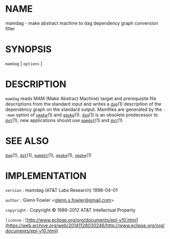 # NAME

mamdag - make abstract machine to dag dependency graph conversion filter

# SYNOPSIS

`mamdag` \[ `options` \]

# DESCRIPTION

`mamdag` reads MAM (Make Abstract Machine) target and prerequisite
file descriptions from the standard input and writes a
[`dag`](/web/20141128030246/http://www2.research.att.com/~astopen/man/man1/dag.html)(1)
description of the dependency graph on the standard output. Mamfiles are
generated by the `--mam` option of
[`nmake`](/web/20141128030246/http://www2.research.att.com/~astopen/man/man1/nmake.html)(1)
and
[`gmake`](/web/20141128030246/http://www2.research.att.com/~astopen/man/man1/gmake.html)(1).
[`dag`](/web/20141128030246/http://www2.research.att.com/~astopen/man/man1/dag.html)(1)
is an obsolete predecessor to
[`dot`](/web/20141128030246/http://www2.research.att.com/~astopen/man/man1/dot.html)(1);
new applications should use
[`mamdot`](/web/20141128030246/http://www2.research.att.com/~astopen/man/man1/mamdot.html)(1)
and
[`dot`](/web/20141128030246/http://www2.research.att.com/~astopen/man/man1/dot.html)(1).

# SEE ALSO

[`dag`](/web/20141128030246/http://www2.research.att.com/~astopen/man/man1/dag.html)(1),
[`dot`](/web/20141128030246/http://www2.research.att.com/~astopen/man/man1/dot.html)(1),
[`mamdot`](/web/20141128030246/http://www2.research.att.com/~astopen/man/man1/mamdot.html)(1),
[`gmake`](/web/20141128030246/http://www2.research.att.com/~astopen/man/man1/gmake.html)(1),
[`nmake`](/web/20141128030246/http://www2.research.att.com/~astopen/man/man1/nmake.html)(1)

# IMPLEMENTATION

`version`
:   mamdag (AT&T Labs Research) 1998-04-01

`author`
:   Glenn Fowler
    &lt;[glenn.s.fowler@gmail.com](https://web.archive.org/web/20141128030246/mailto:glenn.s.fowler@gmail.com)&gt;

`copyright`
:   Copyright © 1989-2012 AT&T Intellectual Property

`license`
:   [http://www.eclipse.org/org/documents/epl-v10.html](https://web.archive.org/web/20141128030246/http://www.eclipse.org/org/documents/epl-v10.html)


